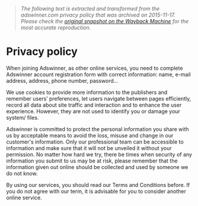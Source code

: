 > *The following text is extracted and transformed from the adswinner.com privacy policy that was archived on 2015-11-17. Please check the [original snapshot on the Wayback Machine](https://web.archive.org/web/20151117182533id_/http%3A//adswinner.com/privacy-policy) for the most accurate reproduction.*

# Privacy policy

When joining Adswinner, as other online services, you need to complete Adswinner account registration form with correct information: name, e-mail address, address, phone number, password... 

We use cookies to provide more information to the publishers and remember users’ preferences, let users navigate between pages efficiently, record all data about site traffic and interaction and to enhance the user experience. However, they are not used to identify you or damage your system/ files. 

Adswinner is committed to protect the personal information you share with us by acceptable means to avoid the loss, misuse and change in our customer's information. Only our professional team can be accessible to information and make sure that it will not be unveiled it without your permission. No matter how hard we try, there be times when security of any information you submit to us may be at risk, please remember that the information given out online should be collected and used by someone we do not know. 

By using our services, you should read our Terms and Conditions before. If you do not agree with our term, it is advisable for you to consider another online service. 

